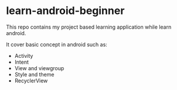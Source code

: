 # learn-android-beginner

This repo contains my project based learning application while learn android.

It cover basic concept in android such as:
* Activity
* Intent
* View and viewgroup
* Style and theme
* RecyclerView
